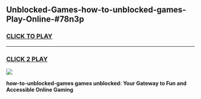 
## Unblocked-Games-how-to-unblocked-games-Play-Online-#78n3p
<h3>
<a href="https://premium.freeplayer.one?title=how-to-unblocked-games&ref=27F">CLICK TO PLAY</a></h3>
<hr>

<h3>
<a href="https://premium.freeplayer.one?title=how-to-unblocked-games&ref=27F">CLICK 2 PLAY</a>
  
</h3>

<a href="https://premium.freeplayer.one?title=how-to-unblocked-games&ref=27F"><img src="https://clearcache.store/games.png"></a>


**how-to-unblocked-games games unblocked: Your Gateway to Fun and Accessible Online Gaming**
